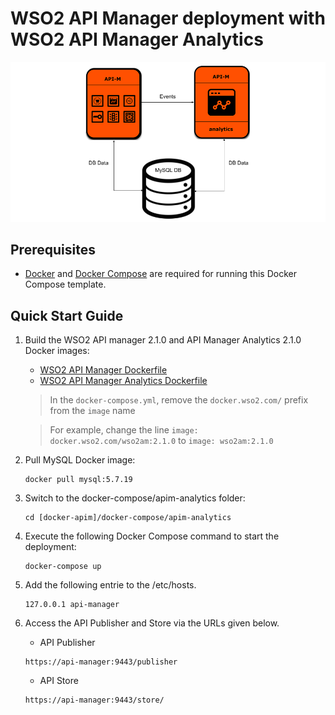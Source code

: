 # WSO2 API Manager deployment with WSO2 API Manager Analytics

![alt tag](deployment-diagram.png)

## Prerequisites

 * [Docker](https://www.docker.com/get-docker) and [Docker Compose](https://docs.docker.com/compose/install/#install-compose) are required for running this Docker Compose template.

## Quick Start Guide

1. Build the WSO2 API manager 2.1.0 and API Manager Analytics 2.1.0 Docker images:
     *  [WSO2 API Manager Dockerfile](../../dockerfiles/apim/README.md)
     *  [WSO2 API Manager Analytics Dockerfile](../../dockerfiles/apim-analytics/README.md)
    > In the `docker-compose.yml`, remove the `docker.wso2.com/` prefix from the `image` name
      
    > For example, change the line `image: docker.wso2.com/wso2am:2.1.0` to `image: wso2am:2.1.0`
2. Pull MySQL Docker image:
     ```
     docker pull mysql:5.7.19
     ```

3. Switch to the docker-compose/apim-analytics folder:
    ```
    cd [docker-apim]/docker-compose/apim-analytics
    ```

4. Execute the following Docker Compose command to start the deployment:
    ```
    docker-compose up
    ```

5. Add the following entrie to the /etc/hosts.
    ```
    127.0.0.1 api-manager
    ```
6. Access the API Publisher and Store via the URLs given below.

    * API Publisher
    ```
    https://api-manager:9443/publisher
    ```

    * API Store
    ```
    https://api-manager:9443/store/
    ```
